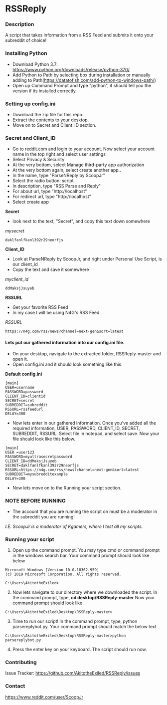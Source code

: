 
# RSSReply

### Description
A script that takes information from a RSS Feed and submits it onto your subreddit of choice!

### Installing Python
* Download Python 3.7: https://www.python.org/downloads/release/python-370/
* Add Python to Path by selecting box during installation or manually adding to Path(https://datatofish.com/add-python-to-windows-path/)
* Open up Command Prompt and type "python", it should tell you the version if its installed correctly.

### Setting up config.ini
* Download the zip file for this repo.
* Extract the contents to your desktop.
* Move on to Secret and Client_ID section.

### Secret and Client_ID
* Go to reddit.com and login to your account. Now select your account name in the top right and select user settings
* Select Privacy & Security
* At the very bottom, select Manage third-party app authorization
* At the very bottom again, select create another app..
* In the name, type "ParseNReply by ScoopJr"
* Select the radio button: script
* In description, type "RSS Parse and Reply"
* For about url, type "http://localhost"
* For redirect url, type "http://localhost"
* Select create app

**Secret**
* look next to the text, "Secret", and copy this text down somewhere

*mysecret*
```
daklfanlfkanl392r29neorfjs
```

**Client_ID**
* Look at ParseNReply by ScoopJr, and right under Personal Use Script, is our client_id
* Copy the text and save it somewhere

*myclient_id*
```
ddMaksjJsuyeb
```

**RSSURL**
* Get your favorite RSS Feed
* In my case I will be using N4G's RSS Feed.

*RSSURL*
```
https://n4g.com/rss/news?channel=next-gen&sort=latest
```

#### Lets put our gathered information into our config.ini file.
* On your desktop, navigate to the extracted folder, RSSReply-master and open it. 
* Open config.ini and it should look something like this.

**Default config.ini**

```
[main]
USER=username
PASSWORD=password
CLIENT_ID=clientid
SECRET=secret
SUBREDDIT=subreddit
RSSURL=rssfeedurl
DELAY=300
```

* Now lets enter in our gathered information.  Once you've added all the required information, USER, PASSWORD, CLIENT_ID, SECRET, SUBREDDIT, RSSURL.  Select file in notepad, and select save.  Now your file should look like this below.

```
[main]
USER =user123
PASSWORD=myultrasecretpassword
CLIENT_ID=ddMaksjJsuyeb
SECRET=daklfanlfkanl392r29neorfjs
RSSURL=https://n4g.com/rss/news?channel=next-gen&sort=latest
SUBREDDIT=mysubredditexample
DELAY=300
```
* Now lets move on to the Running your script section.

### NOTE BEFORE RUNNING
* The account that you are running the script on must be a moderator in the subreddit you are running!

*I.E. ScoopJr is a moderator of Kgamers, where I test all my scripts.*

### Running your script
1. Open up the command prompt.  You may type cmd or command prompt in the windows search bar.  Your command prompt should look like below
```
Microsoft Windows [Version 10.0.18362.959]
(c) 2019 Microsoft Corporation. All rights reserved.

C:\Users\AkitotheExiled>

```
2. Now lets navigate to our directory where we downloaded the script.  In the command prompt, type, **cd desktop/RSSReply-master** Now your command prompt should look like
```
C:\Users\AkitotheExiled\Desktop\RSSReply-master>
```

3. Time to run our script!  In the command prompt, type, python parsereplybot.py.  Your command prompt should match the below text

```
C:\Users\AkitotheExiled\Desktop\RSSReply-master>python parsereplybot.py
```
4. Press the enter key on your keyboard.  The script should run now.


### Contributing
Issue Tracker: https://github.com/AkitotheExiled/RSSReply/issues

### Contact
https://www.reddit.com/user/ScoopJr

